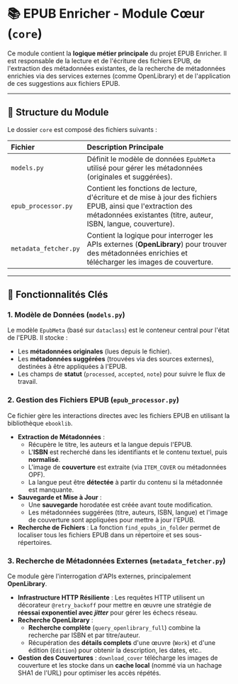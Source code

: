 # 📚 EPUB Enricher - Module Cœur (`core`)

Ce module contient la **logique métier principale** du projet EPUB Enricher. Il est responsable de la lecture et de l'écriture des fichiers EPUB, de l'extraction des métadonnées existantes, de la recherche de métadonnées enrichies via des services externes (comme OpenLibrary) et de l'application de ces suggestions aux fichiers EPUB.

---

## 📂 Structure du Module

Le dossier `core` est composé des fichiers suivants :

| Fichier               | Description Principale                                                                                                                                                          |
| :-------------------- | :------------------------------------------------------------------------------------------------------------------------------------------------------------------------------ |
| `models.py`           | Définit le modèle de données `EpubMeta` utilisé pour gérer les métadonnées (originales et suggérées).                                                                           |
| `epub_processor.py`   | Contient les fonctions de lecture, d'écriture et de mise à jour des fichiers EPUB, ainsi que l'extraction des métadonnées existantes (titre, auteur, ISBN, langue, couverture). |
| `metadata_fetcher.py` | Contient la logique pour interroger les APIs externes (**OpenLibrary**) pour trouver des métadonnées enrichies et télécharger les images de couverture.                         |

---

## 📖 Fonctionnalités Clés

### 1. Modèle de Données (`models.py`)

Le modèle `EpubMeta` (basé sur `dataclass`) est le conteneur central pour l'état de l'EPUB. Il stocke :

-   Les **métadonnées originales** (lues depuis le fichier).
-   Les **métadonnées suggérées** (trouvées via des sources externes), destinées à être appliquées à l'EPUB.
-   Les champs de **statut** (`processed`, `accepted`, `note`) pour suivre le flux de travail.

### 2. Gestion des Fichiers EPUB (`epub_processor.py`)

Ce fichier gère les interactions directes avec les fichiers EPUB en utilisant la bibliothèque `ebooklib`.

-   **Extraction de Métadonnées** :
    -   Récupère le titre, les auteurs et la langue depuis l'EPUB.
    -   L'**ISBN** est recherché dans les identifiants et le contenu textuel, puis **normalisé**.
    -   L'image de **couverture** est extraite (via `ITEM_COVER` ou métadonnées OPF).
    -   La langue peut être **détectée** à partir du contenu si la métadonnée est manquante.
-   **Sauvegarde et Mise à Jour** :
    -   Une **sauvegarde** horodatée est créée avant toute modification.
    -   Les métadonnées suggérées (titre, auteurs, ISBN, langue) et l'image de couverture sont appliquées pour mettre à jour l'EPUB.
-   **Recherche de Fichiers** : La fonction `find_epubs_in_folder` permet de localiser tous les fichiers EPUB dans un répertoire et ses sous-répertoires.

### 3. Recherche de Métadonnées Externes (`metadata_fetcher.py`)

Ce module gère l'interrogation d'APIs externes, principalement **OpenLibrary**.

-   **Infrastructure HTTP Résiliente** : Les requêtes HTTP utilisent un décorateur `@retry_backoff` pour mettre en œuvre une stratégie de **réessai exponentiel avec _jitter_** pour gérer les échecs réseau.
-   **Recherche OpenLibrary** :
    -   **Recherche complète** (`query_openlibrary_full`) combine la recherche par ISBN et par titre/auteur.
    -   Récupération des **détails complets** d'une œuvre (`Work`) et d'une édition (`Edition`) pour obtenir la description, les dates, etc..
-   **Gestion des Couvertures** : `download_cover` télécharge les images de couverture et les stocke dans un **cache local** (nommé via un hachage SHA1 de l'URL) pour optimiser les accès répétés.
